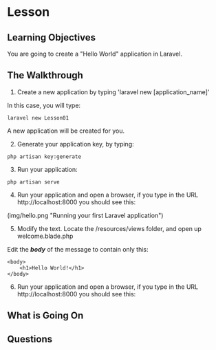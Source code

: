 <!-- enter lesson number and title below separated by hyphen-->
# Lesson
## Learning Objectives

You are going to create a "Hello World" application in Laravel.

## The Walkthrough

1. Create a new application by typing 'laravel new [application_name]'

In this case, you will type:

```
laravel new Lesson01
```

A new application will be created for you.

2. Generate your application key, by typing:

```
php artisan key:generate
```

3. Run your application:

```
php artisan serve
```

4. Run your application and open a browser, if you type in the URL http://localhost:8000 you should see this:


(img/hello.png "Running your first Laravel application")


5. Modify the text. Locate the /resources/views folder, and open up welcome.blade.php

Edit the ***body*** of the message to contain only this:

```
<body>
    <h1>Hello World!</h1>
</body>
```

6. Run your application and open a browser, if you type in the URL http://localhost:8000 you should see this:


## What is Going On



## Questions
